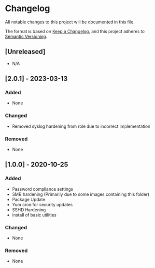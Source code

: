 # Changelog
All notable changes to this project will be documented in this file.

The format is based on [Keep a Changelog](https://keepachangelog.com/en/1.0.0/),
and this project adheres to [Semantic Versioning](https://semver.org/spec/v2.0.0.html).

## [Unreleased]
- N/A

## [2.0.1] - 2023-03-13
### Added
- None

### Changed
- Removed syslog hardening from role due to incorrect implementation

### Removed
- None

## [1.0.0] - 2020-10-25
### Added
- Password compliance settings
- SMB hardening (Primarily due to some images containing this folder)
- Package Update
- Yum cron for security updates
- SSHD Hardening
- Install of basic utilities

### Changed
- None

### Removed
- None
